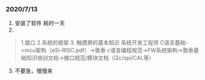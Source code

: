 ### 2020/7/13
1. 安装了软件 
  耗时一天
2.   
> 1.接口  2.系统的框架   3. 触摸屏的基本知识
> 系统开发工程师
> C语言基础->mcu架构（eSi-RISC.pdf）->敦泰 c语言编程规范->FW系统架构->敦泰基础知识培训文档->接口规范/模块文档（i2c/spi/CAL等）

3. 不要急，慢慢来
 

